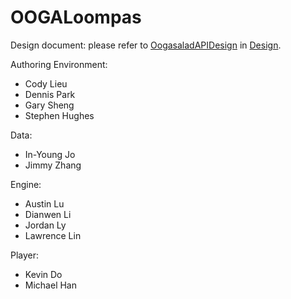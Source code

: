 OOGALoompas
===========
Design document: please refer to [OogasaladAPIDesign](https://github.com/duke-compsci308-spring2014/oogasalad_OOGALoompas/blob/master/design/OogasaladAPIDesign.pdf) in [Design](https://github.com/duke-compsci308-spring2014/oogasalad_OOGALoompas/tree/master/design). 

Authoring Environment:
* Cody Lieu
* Dennis Park
* Gary Sheng
* Stephen Hughes

Data:
* In-Young Jo
* Jimmy Zhang

Engine:
* Austin Lu
* Dianwen Li
* Jordan Ly
* Lawrence Lin

Player:
* Kevin Do
* Michael Han
